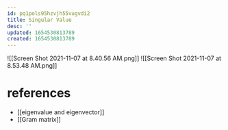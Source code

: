 ```yaml
---
id: pq1pols95hzvjh55vugvdi2
title: Singular Value
desc: ''
updated: 1654530813789
created: 1654530813789
---
```

![[Screen Shot 2021-11-07 at 8.40.56 AM.png]]
![[Screen Shot 2021-11-07 at 8.53.48 AM.png]]
# references
- [[eigenvalue and eigenvector]]
- [[Gram matrix]]

